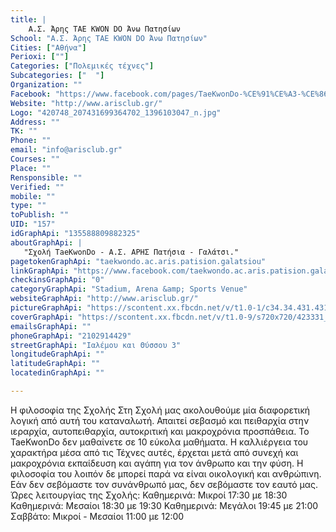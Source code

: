 ```yaml
---
title: |
    Α.Σ. Άρης TAE KWON DO Άνω Πατησίων
School: "Α.Σ. Άρης TAE KWON DO Άνω Πατησίων"
Cities: ["Αθήνα"]
Perioxi: [""]
Categories: ["Πολεμικές τέχνες"]
Subcategories: ["  "]
Organization: ""
Facebook: "https://www.facebook.com/pages/TaeKwonDo-%CE%91%CE%A3-%CE%86%CF%81%CE%B7%CF%82-%CE%A0%CE%B1%CF%84%CE%B7%CF%83%CE%AF%CF%89%CE%BD-%CE%93%CE%B1%CE%BB%CE%B1%CF%84%CF%83%CE%AF%CE%BF%CF%85/135588809882325"
Website: "http://www.arisclub.gr/"
Logo: "420748_207431699364702_1396103047_n.jpg"
Address: ""
TK: ""
Phone: ""
email: "info@arisclub.gr"
Courses: ""
Place: ""
Rensponsible: ""
Verified: ""
mobile: ""
type: ""
toPublish: ""
UID: "157"
idGraphApi: "135588809882325"
aboutGraphApi: | 
   "Σχολή TaeKwonDo - Α.Σ. ΑΡΗΣ Πατήσια - Γαλάτσι."
pagetokenGraphApi: "taekwondo.ac.aris.patision.galatsiou"
linkGraphApi: "https://www.facebook.com/taekwondo.ac.aris.patision.galatsiou/"
checkinsGraphApi: "0"
categoryGraphApi: "Stadium, Arena &amp; Sports Venue"
websiteGraphApi: "http://www.arisclub.gr/"
pictureGraphApi: "https://scontent.xx.fbcdn.net/v/t1.0-1/c34.34.431.431/s50x50/420748_207431699364702_1396103047_n.jpg?oh=882ec758066df967bd4077af2eb23066&amp;oe=5B070E0B"
coverGraphApi: "https://scontent.xx.fbcdn.net/v/t1.0-9/s720x720/423331_208656359242236_472196900_n.jpg?oh=9b667913205726d188560323268a442c&amp;oe=5B07644D"
emailsGraphApi: ""
phoneGraphApi: "2102914429"
streetGraphApi: "Ιαλέμου και Θύσσου 3"
longitudeGraphApi: ""
latitudeGraphApi: ""
locatedinGraphApi: ""

---
```


Η φιλοσοφία της Σχολής Στη Σχολή μας ακολουθούμε μία διαφορετική λογική από αυτή του καταναλωτή. Απαιτεί σεβασμό και πειθαρχία στην ιεραρχία, αυτοπειθαρχία, αυτοκριτική και μακροχρόνια προσπάθεια. Το TaeKwonDo δεν μαθαίνετε σε 10 εύκολα μαθήματα. Η καλλιέργεια του χαρακτήρα μέσα από τις Τέχνες αυτές, έρχεται μετά από συνεχή και μακροχρόνια εκπαίδευση και αγάπη για τον άνθρωπο και την φύση. Η φιλοσοφία του λοιπόν δε μπορεί παρά να είναι οικολογική και ανθρώπινη. Εάν δεν σεβόμαστε τον συνάνθρωπό μας, δεν σεβόμαστε τον εαυτό μας. Ώρες λειτουργίας της Σχολής: Καθημερινά: Μικροί 17:30 με 18:30 Καθημερινά: Μεσαίοι 18:30 με 19:30 Καθημερινά: Μεγάλοι 19:45 με 21:00 Σαββάτο: Μικροί - Μεσαίοι 11:00 με 12:00 


